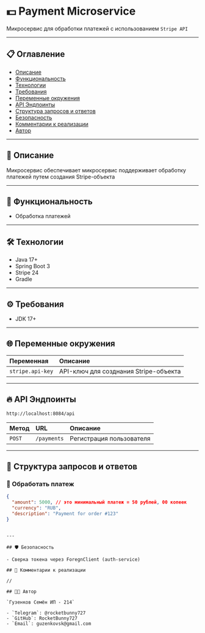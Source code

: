 # 💵 Payment Microservice

Микросервис для обработки платежей с использованием `Stripe API`

---

## 📋 Оглавление

- [Описание](#описание)
- [Функциональность](#функциональность)
- [Технологии](#технологии)
- [Требования](#требования)
- [Переменные окружения](#переменные-окружения)
- [API Эндпоинты](#api-эндпоинты)
- [Структура запросов и ответов](#структура-запросов-и-ответов)
- [Безопасность](#безопасность)
- [Комментарии к реализации](#комментарии-к-реализации)
- [Автор](#автор)

---

## 📖 Описание

Микросервис обеспечивает микросервис поддерживает обработку платежей путем создания Stripe-объекта

---

## 🚀 Функциональность

- Обработка платежей

---

## 🛠️ Технологии

- Java 17+
- Spring Boot 3
- Stripe 24
- Gradle

---

## ⚙️ Требования

- JDK 17+

---

## 🌐 Переменные окружения

| Переменная | Описание |
| :--- | :--- |
| `stripe.api-key` | API-ключ для созднания Stripe-объекта |

---

## 🔥 API Эндпоинты

`http://localhost:8084/api`

| Метод | URL | Описание |
| :--- | :--- | :--- |
| `POST` | `/payments` | Регистрация пользователя |

---

## 📂 Структура запросов и ответов

### 🔷 Обработать платеж

```json
{
  "amount": 5000, // это минимальный платеж = 50 рублей, 00 копеек
  "currency": "RUB",
  "description": "Payment for order #123"
}
```

```

---

## 🛡️ Безопасность

- Сверка токена через ForegnClient (auth-service)

## 💬 Комментарии к реализации

//

## 🧑‍💻 Автор

`Гузенков Семён ИП - 214`

- `Telegram`: @rocketbunny727
- `GitHub`: RocketBunny727
- `Email`: guzenkovsk@gmail.com